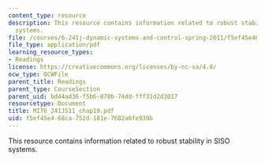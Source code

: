```yaml
---
content_type: resource
description: This resource contains information related to robust stability in SISO
  systems.
file: /courses/6-241j-dynamic-systems-and-control-spring-2011/f5ef45e468ca752d181e7682a6fe939b_MIT6_241JS11_chap19.pdf
file_type: application/pdf
learning_resource_types:
- Readings
license: https://creativecommons.org/licenses/by-nc-sa/4.0/
ocw_type: OCWFile
parent_title: Readings
parent_type: CourseSection
parent_uid: bd44ad36-f5b6-870b-74dd-fff31d2d3017
resourcetype: Document
title: MIT6_241JS11_chap19.pdf
uid: f5ef45e4-68ca-752d-181e-7682a6fe939b
---
```

This resource contains information related to robust stability in SISO systems.